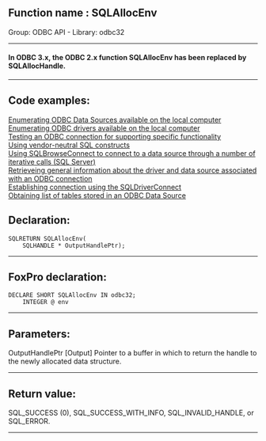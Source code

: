 
## Function name : SQLAllocEnv
Group: ODBC API - Library: odbc32    
***  


#### In ODBC 3.x, the ODBC 2.x function SQLAllocEnv has been replaced by SQLAllocHandle.
***  


## Code examples:
[Enumerating ODBC Data Sources available on the local computer](../../samples/sample_284.md)  
[Enumerating ODBC drivers available on the local computer](../../samples/sample_285.md)  
[Testing an ODBC connection for supporting specific functionality](../../samples/sample_286.md)  
[Using vendor-neutral SQL constructs](../../samples/sample_287.md)  
[Using SQLBrowseConnect to connect to a data source through a number of iterative calls (SQL Server)](../../samples/sample_288.md)  
[Retrieveing general information about the driver and data source associated with an ODBC connection](../../samples/sample_289.md)  
[Establishing connection using the SQLDriverConnect](../../samples/sample_290.md)  
[Obtaining list of tables stored in an ODBC Data Source](../../samples/sample_409.md)  

## Declaration:
```foxpro  
SQLRETURN SQLAllocEnv(
	SQLHANDLE * OutputHandlePtr);  
```  
***  


## FoxPro declaration:
```foxpro  
DECLARE SHORT SQLAllocEnv IN odbc32;
	INTEGER @ env  
```  
***  


## Parameters:
OutputHandlePtr 
[Output] 
Pointer to a buffer in which to return the handle to the newly allocated data structure.   
***  


## Return value:
SQL_SUCCESS (0), SQL_SUCCESS_WITH_INFO, SQL_INVALID_HANDLE, or SQL_ERROR.  
***  

